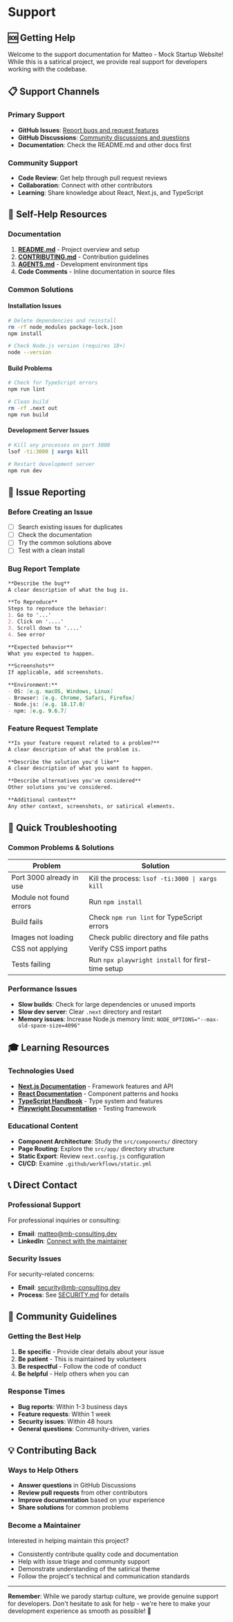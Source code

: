# Support

## 🆘 Getting Help

Welcome to the support documentation for Matteo - Mock Startup Website! While this is a satirical project, we provide real support for developers working with the codebase.

## 📋 Support Channels

### Primary Support

- **GitHub Issues**: [Report bugs and request features](https://github.com/mbianchidev/mock-startup-website/issues)
- **GitHub Discussions**: [Community discussions and questions](https://github.com/mbianchidev/mock-startup-website/discussions)
- **Documentation**: Check the README.md and other docs first

### Community Support

- **Code Review**: Get help through pull request reviews
- **Collaboration**: Connect with other contributors
- **Learning**: Share knowledge about React, Next.js, and TypeScript

## 🔧 Self-Help Resources

### Documentation

1. **[README.md](README.md)** - Project overview and setup
2. **[CONTRIBUTING.md](CONTRIBUTING.md)** - Contribution guidelines
3. **[AGENTS.md](AGENTS.md)** - Development environment tips
4. **Code Comments** - Inline documentation in source files

### Common Solutions

#### Installation Issues

```bash
# Delete dependencies and reinstall
rm -rf node_modules package-lock.json
npm install

# Check Node.js version (requires 18+)
node --version
```

#### Build Problems

```bash
# Check for TypeScript errors
npm run lint

# Clean build
rm -rf .next out
npm run build
```

#### Development Server Issues

```bash
# Kill any processes on port 3000
lsof -ti:3000 | xargs kill

# Restart development server
npm run dev
```

## 🐛 Issue Reporting

### Before Creating an Issue

- [ ] Search existing issues for duplicates
- [ ] Check the documentation
- [ ] Try the common solutions above
- [ ] Test with a clean install

### Bug Report Template

```markdown
**Describe the bug**
A clear description of what the bug is.

**To Reproduce**
Steps to reproduce the behavior:
1. Go to '...'
2. Click on '....'
3. Scroll down to '....'
4. See error

**Expected behavior**
What you expected to happen.

**Screenshots**
If applicable, add screenshots.

**Environment:**
- OS: [e.g. macOS, Windows, Linux]
- Browser: [e.g. Chrome, Safari, Firefox]
- Node.js: [e.g. 18.17.0]
- npm: [e.g. 9.6.7]
```

### Feature Request Template

```markdown
**Is your feature request related to a problem?**
A clear description of what the problem is.

**Describe the solution you'd like**
A clear description of what you want to happen.

**Describe alternatives you've considered**
Other solutions you've considered.

**Additional context**
Any other context, screenshots, or satirical elements.
```

## 🚀 Quick Troubleshooting

### Common Problems & Solutions

| Problem | Solution |
|---------|----------|
| Port 3000 already in use | Kill the process: `lsof -ti:3000 \| xargs kill` |
| Module not found errors | Run `npm install` |
| Build fails | Check `npm run lint` for TypeScript errors |
| Images not loading | Check public directory and file paths |
| CSS not applying | Verify CSS import paths |
| Tests failing | Run `npx playwright install` for first-time setup |

### Performance Issues

- **Slow builds**: Check for large dependencies or unused imports
- **Slow dev server**: Clear `.next` directory and restart
- **Memory issues**: Increase Node.js memory limit: `NODE_OPTIONS="--max-old-space-size=4096"`

## 🎓 Learning Resources

### Technologies Used

- **[Next.js Documentation](https://nextjs.org/docs)** - Framework features and API
- **[React Documentation](https://react.dev/)** - Component patterns and hooks  
- **[TypeScript Handbook](https://www.typescriptlang.org/docs/)** - Type system and features
- **[Playwright Documentation](https://playwright.dev/)** - Testing framework

### Educational Content

- **Component Architecture**: Study the `src/components/` directory
- **Page Routing**: Explore the `src/app/` directory structure
- **Static Export**: Review `next.config.js` configuration
- **CI/CD**: Examine `.github/workflows/static.yml`

## 📞 Direct Contact

### Professional Support

For professional inquiries or consulting:
- **Email**: matteo@mb-consulting.dev
- **LinkedIn**: [Connect with the maintainer](https://linkedin.com/in/matteobianchimb)

### Security Issues

For security-related concerns:
- **Email**: security@mb-consulting.dev
- **Process**: See [SECURITY.md](SECURITY.md) for details

## 🤝 Community Guidelines

### Getting the Best Help

1. **Be specific** - Provide clear details about your issue
2. **Be patient** - This is maintained by volunteers
3. **Be respectful** - Follow the code of conduct
4. **Be helpful** - Help others when you can

### Response Times

- **Bug reports**: Within 1-3 business days
- **Feature requests**: Within 1 week
- **Security issues**: Within 48 hours
- **General questions**: Community-driven, varies

## 💡 Contributing Back

### Ways to Help Others

- **Answer questions** in GitHub Discussions
- **Review pull requests** from other contributors
- **Improve documentation** based on your experience
- **Share solutions** for common problems

### Become a Maintainer

Interested in helping maintain this project?
- Consistently contribute quality code and documentation
- Help with issue triage and community support  
- Demonstrate understanding of the satirical theme
- Follow the project's technical and communication standards

---

**Remember**: While we parody startup culture, we provide genuine support for developers. Don't hesitate to ask for help - we're here to make your development experience as smooth as possible! 🎯
